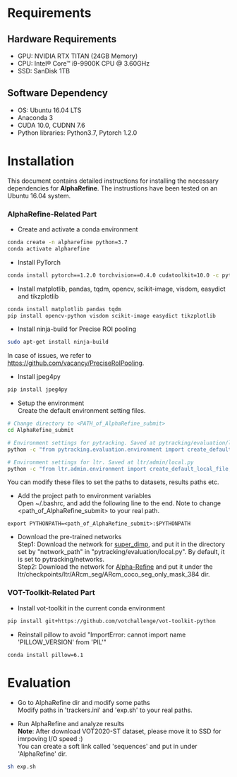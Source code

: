 # Requirements
## Hardware Requirements
* GPU: NVIDIA RTX TITAN (24GB Memory)
* CPU: Intel® Core™ i9-9900K CPU @ 3.60GHz 
* SSD: SanDisk 1TB
## Software Dependency
* OS: Ubuntu 16.04 LTS
* Anaconda 3
* CUDA 10.0, CUDNN 7.6
* Python libraries: Python3.7, Pytorch 1.2.0
# Installation

This document contains detailed instructions for installing the necessary dependencies for **AlphaRefine**. 
The instrustions have been tested on an Ubuntu 16.04 system.  
 
### AlphaRefine-Related Part
* Create and activate a conda environment
```bash
conda create -n alpharefine python=3.7
conda activate alpharefine
```

* Install PyTorch  
```bash
conda install pytorch==1.2.0 torchvision==0.4.0 cudatoolkit=10.0 -c pytorch
```

* Install matplotlib, pandas, tqdm, opencv, scikit-image, visdom, easydict and tikzplotlib 
```bash
conda install matplotlib pandas tqdm
pip install opencv-python visdom scikit-image easydict tikzplotlib
```


* Install ninja-build for Precise ROI pooling  
```bash
sudo apt-get install ninja-build
```
In case of issues, we refer to https://github.com/vacancy/PreciseRoIPooling.  


* Install jpeg4py  
```bash
pip install jpeg4py 
```


* Setup the environment  
Create the default environment setting files. 
```bash
# Change directory to <PATH_of_AlphaRefine_submit>
cd AlphaRefine_submit

# Environment settings for pytracking. Saved at pytracking/evaluation/local.py
python -c "from pytracking.evaluation.environment import create_default_local_file; create_default_local_file()"

# Environment settings for ltr. Saved at ltr/admin/local.py
python -c "from ltr.admin.environment import create_default_local_file; create_default_local_file()"
```

You can modify these files to set the paths to datasets, results paths etc.  
* Add the project path to environment variables  
Open ~/.bashrc, and add the following line to the end. Note to change <path_of_AlphaRefine_submit> to your real path.
```
export PYTHONPATH=<path_of_AlphaRefine_submit>:$PYTHONPATH
```

* Download the pre-trained networks  
Step1: Download the network for [super_dimp](https://drive.google.com/file/d/1qDptswis2FxihLRYLVRGDvx6aUoAVVLv/view), 
and put it in the directory set by "network_path" in "pytracking/evaluation/local.py". By default, it is set to 
pytracking/networks.  
Step2: Download the network for [Alpha-Refine](https://drive.google.com/open?id=1qOQRfaRMbQ2nmgX1NFjoQHfXOAn609QM) 
and put it under the ltr/checkpoints/ltr/ARcm_seg/ARcm_coco_seg_only_mask_384 dir.
### VOT-Toolkit-Related Part
* Install vot-toolkit in the current conda environment
```bash
pip install git+https://github.com/votchallenge/vot-toolkit-python
```
* Reinstall pillow to avoid "ImportError: cannot import name 'PILLOW_VERSION' from 'PIL'"
```
conda install pillow=6.1
```
# Evaluation
* Go to AlphaRefine dir and modify some paths  
Modify paths in 'trackers.ini' and 'exp.sh' to your real paths.

* Run AlphaRefine and analyze results  
**Note**: After download VOT2020-ST dataset, please move it to SSD for imrpoving I/O speed :)  
You can create a soft link called 'sequences' and put in under 'AlphaRefine' dir.
```bash
sh exp.sh
```
